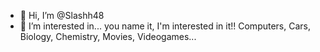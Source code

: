 - 👋 Hi, I’m @Slashh48
- 👀 I’m interested in... you name it, I'm interested in it!! Computers, Cars, Biology, Chemistry, Movies, Videogames...


<!---
Slashh48/Slashh48 is a ✨ special ✨ repository because its `README.md` (this file) appears on your GitHub profile.
You can click the Preview link to take a look at your changes.
--->
